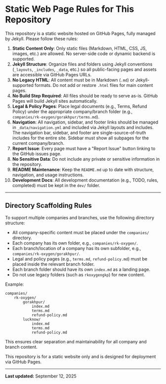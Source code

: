 # Static Web Page Rules for This Repository

This repository is a static website hosted on GitHub Pages, fully managed by Jekyll. Please follow these rules:

1. **Static Content Only**: Only static files (Markdown, HTML, CSS, JS, images, etc.) are allowed. No server-side code or dynamic backend is supported.
2. **Jekyll Structure**: Organize files and folders using Jekyll conventions (`_layouts`, `_includes`, `_data`, etc.) so all public-facing pages and assets are accessible via GitHub Pages URLs.
3. **No Legacy HTML**: All content must be in Markdown (`.md`) or Jekyll-supported formats. Do not add or restore `.html` files for main content pages.
4. **No Build Step Required**: All files should be ready to serve as-is. GitHub Pages will build Jekyll sites automatically.
5. **Legal & Policy Pages**: Place legal documents (e.g., Terms, Refund Policy) under the appropriate company/branch folder (e.g., `companies/rk-oxygen/gorakhpur/terms.md`).
6. **Navigation**: All navigation, sidebar, and footer links should be managed in `_data/navigation.yml` and included via Jekyll layouts and includes. The navigation bar, sidebar, and footer are single-source-of-truth includes for the entire site. Sidebar must show all subpages for the current company/branch.
7. **Report Issue**: Every page must have a "Report Issue" button linking to the GitHub issues page.
8. **No Sensitive Data**: Do not include any private or sensitive information in the repository.
9. **README Maintenance**: Keep the `README.md` up to date with structure, navigation, and usage instructions.
10. **Development Docs**: All development documentation (e.g., TODO, rules, completed) must be kept in the `dev/` folder.

---

## Directory Scaffolding Rules

To support multiple companies and branches, use the following directory structure:

- All company-specific content must be placed under the `companies/` directory.
- Each company has its own folder, e.g., `companies/rk-oxygen/`.
- Each branch/location of a company has its own subfolder, e.g., `companies/rk-oxygen/gorakhpur/`.
- Legal and policy pages (e.g., `terms.md`, `refund-policy.md`) must be placed inside the relevant branch folder.
- Each branch folder should have its own `index.md` as a landing page.
- Do not use legacy folders (such as `rkoxygengkp`) for new content.

Example:

```
companies/
	rk-oxygen/
		gorakhpur/
			index.md
			terms.md
			refund-policy.md
		lucknow/
			index.md
			terms.md
			refund-policy.md
```

This ensures clear separation and maintainability for all company and branch content.

This repository is for a static website only and is designed for deployment via GitHub Pages.

---

**Last updated:** September 12, 2025
